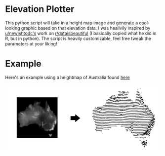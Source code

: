 # Elevation Plotter
This python script will take in a height map image and generate a cool-looking graphic based on that elevation data. 
I was healivily inspired by [u/newishtodc's](https://www.reddit.com/user/newishtodc/) work on [r/dataisbeautiful](https://www.reddit.com/r/dataisbeautiful/) (I basically copied what he did in R, but in python). The script is heavily customizable, feel free tweak the parameters at your liking!

# Example
Here's an example using a heightmap of Australia found [here](http://i.imgur.com/Sc2wB.jpg)

![Australia example graphic](https://github.com/RabidSheep55/ElevationPlotter/blob/master/Example.jpg)
